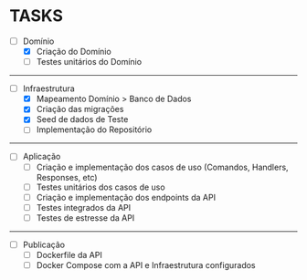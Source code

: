 # TASKS

- [ ] Domínio
  - [x] Criação do Domínio
  - [ ] Testes unitários do Domínio

---

- [ ] Infraestrutura
  - [x] Mapeamento Domínio > Banco de Dados
  - [x] Criação das migrações
  - [x] Seed de dados de Teste
  - [ ] Implementação do Repositório

---

- [ ] Aplicação
  - [ ] Criação e implementação dos casos de uso (Comandos, Handlers, Responses, etc)
  - [ ] Testes unitários dos casos de uso
  - [ ] Criação e implementação dos endpoints da API
  - [ ] Testes integrados da API
  - [ ] Testes de estresse da API

---

- [ ] Publicação
  - [ ] Dockerfile da API
  - [ ] Docker Compose com a API e Infraestrutura configurados
